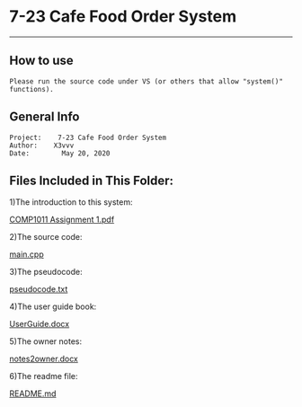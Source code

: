 # 7-23 Cafe Food Order System
---------------------------------

## How to use
	Please run the source code under VS (or others that allow "system()" functions).

## General Info

	Project:    7-23 Cafe Food Order System
	Author:    X3vvv
	Date:        May 20, 2020

## Files Included in This Folder:

1)The introduction to this system:

[COMP1011 Assignment 1.pdf](https://github.com/X3vvv/Cpp/blob/master/Food%20Order%20System/COMP1011%20Assignment%201.pdf)


2)The source code:

[main.cpp](https://github.com/X3vvv/Cpp/blob/master/Food%20Order%20System/main.cpp)
	

3)The pseudocode:

[pseudocode.txt](https://github.com/X3vvv/Cpp/blob/master/Food%20Order%20System/pseudocode.txt)

4)The user guide book:

[UserGuide.docx](https://github.com/X3vvv/Cpp/blob/master/Food%20Order%20System/UserGuide.docx)

5)The owner notes:

[notes2owner.docx](https://github.com/X3vvv/Cpp/blob/master/Food%20Order%20System/notes2owner.docx)

6)The readme file:

[README.md](https://github.com/X3vvv/Cpp/blob/master/Food%20Order%20System/README.md)
